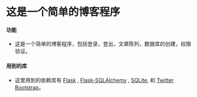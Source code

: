 这是一个简单的博客程序
====================

#### 功能

* 这是一个简单的博客程序，包括登录，登出，文章陈列，数据库的创建，权限验证。

#### 用到的库
* 这里用到的依赖库有 [Flask](http://flask.pocoo.org/docs/) , [Flask-SQLAlchemy](http://pythonhosted.org/Flask-SQLAlchemy/) , [SQLite](http://www.sqlite.org/), 和 [Twitter Bootstrap](http://getbootstrap.com/)。